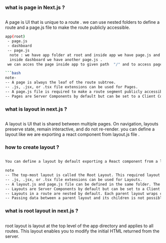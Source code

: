 ### what is page in Next.js ?

##

A page is UI that is unique to a route . we can use nested folders to define a route and a page.js file to make the route publicly accessible.

````bash
app(root)
 - page.js
 - dashboard
 -- page.js
  note : we have app folder at root and inside app we have page.js and dashboard .
  inside dashboard we have another page.js .
 we can acces the page inside app to given path  "/" and to access page inside dashboard we can give path "/dashboard"

```bash
note-
-- A page is always the leaf of the route subtree.
-- .js, .jsx, or .tsx file extensions can be used for Pages.
-- A page.js file is required to make a route segment publicly accessible.
-- Pages are Server Components by default but can be set to a Client Component.
````

### what is layout in next.js ?

##

A layout is UI that is shared between multiple pages. On navigation, layouts preserve state, remain interactive, and do not re-render.
you can define a layout like we are exporting a react component from layout.js file .

### how to create layout ?

##

```bash
You can define a layout by default exporting a React component from a layout.js file. The component should accept a children prop that will be populated with a child layout (if it exists) or a child page during rendering.
```

```bash
note
-- The top-most layout is called the Root Layout. This required layout is shared across all pages in an application. Root layouts must contain html and body tags.
-- .js, .jsx, or .tsx file extensions can be used for Layouts.
-- A layout.js and page.js file can be defined in the same folder. The layout will wrap the page.
-- Layouts are Server Components by default but can be set to a Client Component.
-- Layouts in a route are nested by default. Each parent layout wraps child layouts below it using the React children prop
-- Passing data between a parent layout and its children is not possible. However, you can fetch the same data in a route more than once, and React will automatically dedupe the requests without affecting performance.

```

### what is root layout in next.js ?

##

root layout is layout
at the top level of the app directory and applies to all routes. This layout enables you to modify the initial HTML returned from the server.


